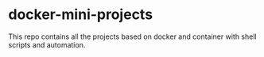 # docker-mini-projects
This repo contains all the projects based on docker and container with shell scripts and automation.
